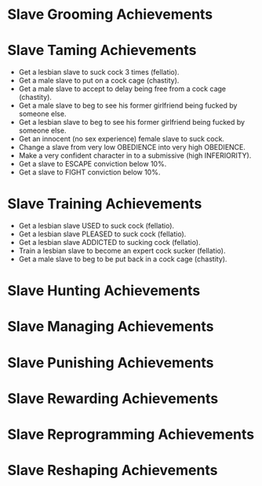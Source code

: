 # Slave Grooming Achievements
# Slave Taming Achievements
- Get a lesbian slave to suck cock 3 times (fellatio).
- Get a male slave to put on a cock cage (chastity).
- Get a male slave to accept to delay being free from a cock cage (chastity).
- Get a male slave to beg to see his former girlfriend being fucked by someone else.
- Get a lesbian slave to beg to see his former girlfriend being fucked by someone else.
- Get an innocent (no sex experience) female slave to suck cock.
- Change a slave from very low OBEDIENCE into very high OBEDIENCE.
- Make a very confident character in to a submissive (high INFERIORITY).
- Get a slave to ESCAPE conviction below 10%.
- Get a slave to FIGHT conviction below 10%.
# Slave Training Achievements
- Get a lesbian slave USED to suck cock (fellatio).
- Get a lesbian slave PLEASED to suck cock (fellatio).
- Get a lesbian slave ADDICTED to sucking cock (fellatio).
- Train a lesbian slave to become an expert cock sucker (fellatio).
- Get a male slave to beg to be put back in a cock cage (chastity).
# Slave Hunting Achievements
# Slave Managing Achievements
# Slave Punishing Achievements
# Slave Rewarding Achievements
# Slave Reprogramming Achievements
# Slave Reshaping Achievements

